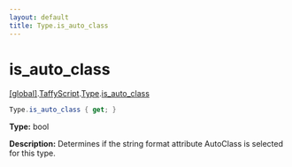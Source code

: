 ```yaml
---
layout: default
title: Type.is_auto_class
---
```


# is_auto_class

[\[global\]]({{site.baseurl}}/docs/).[TaffyScript]({{site.baseurl}}/docs/TaffyScript/).[Type]({{site.baseurl}}/docs/TaffyScript/Type/).[is_auto_class]({{site.baseurl}}/docs/TaffyScript/Type/is_auto_class/)

```cs
Type.is_auto_class { get; }
```

**Type:** bool

**Description:** Determines if the string format attribute AutoClass is selected for this type.

